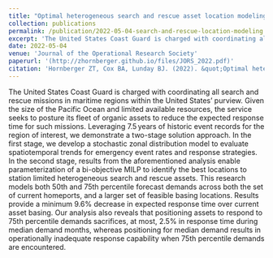 ```yaml
---
title: "Optimal heterogeneous search and rescue asset location modeling for expected spatiotemporal demands using historic event data"
collection: publications
permalink: /publication/2022-05-04-search-and-rescue-location-modeling
excerpt: 'The United States Coast Guard is charged with coordinating all search and rescue missions in maritime regions within the United States’ purview. Given the size of the Pacific Ocean and limited available resources, the service seeks to posture its fleet of organic assets to reduce the expected response time for such missions. Leveraging 7.5 years of historic event records for the region of interest, we demonstrate a two-stage solution approach. In the first stage, we develop a stochastic zonal distribution model to evaluate spatiotemporal trends for emergency event rates and response strategies. In the second stage, results from the aforementioned analysis enable parameterization of a bi-objective MILP to identify the best locations to station limited heterogeneous search and rescue assets. This research models both 50th and 75th percentile forecast demands across both the set of current homeports, and a larger set of feasible basing locations. Results provide a minimum 9.6% decrease in expected response time over current asset basing. Our analysis also reveals that positioning assets to respond to 75th percentile demands sacrifices, at most, 2.5% in response time during median demand months, whereas positioning for median demand results in operationally inadequate response capability when 75th percentile demands are encountered.'
date: 2022-05-04
venue: 'Journal of the Operational Research Society'
paperurl: '(http://zhornberger.github.io/files/JORS_2022.pdf)'
citation: 'Hornberger ZT, Cox BA, Lunday BJ. (2022). &quot;Optimal hetergeneous search and rescue asset location modeling for expected spatiotemporal demands using historic event data.&quot; <i>Journal of the Operational Research Society</i>. 73(5).'
---
```

The United States Coast Guard is charged with coordinating all search and rescue missions in maritime regions within the United States’ purview. Given the size of the Pacific Ocean and limited available resources, the service seeks to posture its fleet of organic assets to reduce the expected response time for such missions. Leveraging 7.5 years of historic event records for the region of interest, we demonstrate a two-stage solution approach. In the first stage, we develop a stochastic zonal distribution model to evaluate spatiotemporal trends for emergency event rates and response strategies. In the second stage, results from the aforementioned analysis enable parameterization of a bi-objective MILP to identify the best locations to station limited heterogeneous search and rescue assets. This research models both 50th and 75th percentile forecast demands across both the set of current homeports, and a larger set of feasible basing locations. Results provide a minimum 9.6% decrease in expected response time over current asset basing. Our analysis also reveals that positioning assets to respond to 75th percentile demands sacrifices, at most, 2.5% in response time during median demand months, whereas positioning for median demand results in operationally inadequate response capability when 75th percentile demands are encountered.
